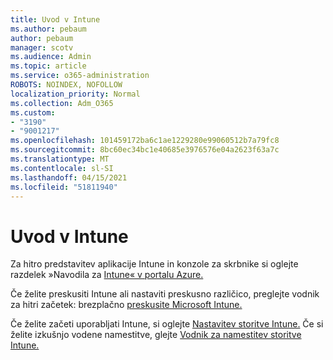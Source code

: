 ```yaml
---
title: Uvod v Intune
ms.author: pebaum
author: pebaum
manager: scotv
ms.audience: Admin
ms.topic: article
ms.service: o365-administration
ROBOTS: NOINDEX, NOFOLLOW
localization_priority: Normal
ms.collection: Adm_O365
ms.custom:
- "3190"
- "9001217"
ms.openlocfilehash: 101459172ba6c1ae1229280e99060512b7a79fc8
ms.sourcegitcommit: 8bc60ec34bc1e40685e3976576e04a2623f63a7c
ms.translationtype: MT
ms.contentlocale: sl-SI
ms.lasthandoff: 04/15/2021
ms.locfileid: "51811940"
---
```

# <a name="getting-started-with-intune"></a>Uvod v Intune

Za hitro predstavitev aplikacije Intune in konzole za skrbnike si oglejte razdelek »Navodila za [Intune« v portalu Azure.](https://docs.microsoft.com/mem/intune/fundamentals/tutorial-walkthrough-endpoint-manager)

Če želite preskusiti Intune ali nastaviti preskusno različico, preglejte vodnik za hitri začetek: brezplačno [preskusite Microsoft Intune.](https://docs.microsoft.com/intune/fundamentals/free-trial-sign-up)

Če želite začeti uporabljati Intune, si oglejte [Nastavitev storitve Intune.](https://docs.microsoft.com/mem/intune/fundamentals/setup-steps) Če si želite izkušnjo vodene namestitve, glejte [Vodnik za namestitev storitve Intune.](https://admin.microsoft.com/AdminPortal/Home?ref=/modernonboarding/intunesetupguide)